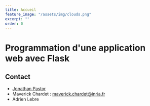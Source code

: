 ```yaml
---
title: Accueil
feature_image: "/assets/img/clouds.png"
excerpt: ""
order: 0
---
```


# Programmation d'une application web avec Flask

## Contact

- [Jonathan Pastor](http://jonathanpastor.fr)
- Maverick Chardet : maverick.chardet@inria.fr
- Adrien Lebre
